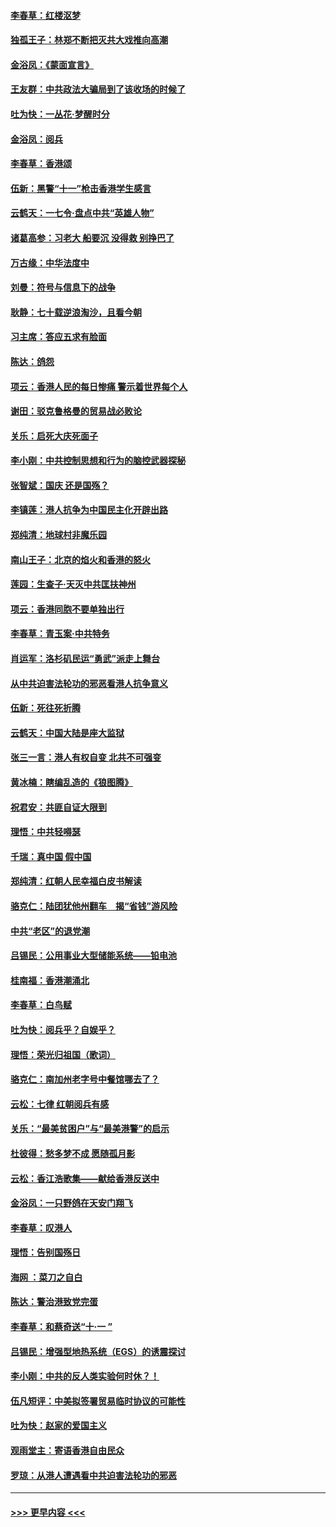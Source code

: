 #### [李春草：红楼沤梦](../pages/nsc993/n11569673.md?t=10052144) 
#### [独孤王子：林郑不断把灭共大戏推向高潮](../pages/nsc993/n11569381.md?t=10052144) 
#### [金浴凤：《蒙面宣言》](../pages/nsc993/n11569368.md?t=10052144) 
#### [王友群：中共政法大骗局到了该收场的时候了](../pages/nsc993/n11568940.md?t=10052144) 
#### [吐为快：一丛花‧梦醒时分](../pages/nsc993/n11567491.md?t=10052144) 
#### [金浴凤：阅兵](../pages/nsc993/n11567454.md?t=10052144) 
#### [李春草：香港颂](../pages/nsc993/n11567444.md?t=10052144) 
#### [伍新：黑警“十一”枪击香港学生感言](../pages/nsc993/n11567426.md?t=10052144) 
#### [云鹤天：一七令‧盘点中共“英雄人物”](../pages/nsc993/n11567091.md?t=10052144) 
#### [诸葛高参：习老大 船要沉 没得救 别挣巴了](../pages/nsc993/n11566976.md?t=10052144) 
#### [万古缘：中华法度中](../pages/nsc993/n11566726.md?t=10052144) 
#### [刘曼：符号与信息下的战争](../pages/nsc993/n11564655.md?t=10052144) 
#### [耿静：七十载逆浪淘沙，且看今朝](../pages/nsc993/n11564520.md?t=10052144) 
#### [习主席：答应五求有脸面](../pages/nsc993/n11563953.md?t=10052144) 
#### [陈达：鸽怨](../pages/nsc993/n11561879.md?t=10052144) 
#### [项云：香港人民的每日惨痛  警示着世界每个人](../pages/nsc993/n11559273.md?t=10052144) 
#### [谢田：驳克鲁格曼的贸易战必败论](../pages/nsc993/n11555840.md?t=10052144) 
#### [关乐：启死大庆死面子](../pages/nsc993/n11556823.md?t=10052144) 
#### [李小刚：中共控制思想和行为的脑控武器探秘](../pages/nsc993/n11556776.md?t=10052144) 
#### [张智斌：国庆  还是国殇？](../pages/nsc993/n11556617.md?t=10052144) 
#### [李镇莲：港人抗争为中国民主化开辟出路](../pages/nsc993/n11556570.md?t=10052144) 
#### [郑纯清：地球村非魔乐园](../pages/nsc993/n11555415.md?t=10052144) 
#### [南山王子：北京的焰火和香港的怒火](../pages/nsc993/n11555318.md?t=10052144) 
#### [莲园：生查子·天灭中共匡扶神州](../pages/nsc993/n11555302.md?t=10052144) 
#### [项云：香港同胞不要单独出行](../pages/nsc993/n11555276.md?t=10052144) 
#### [李春草：青玉案‧中共特务](../pages/nsc993/n11552356.md?t=10052144) 
#### [肖运军：洛杉矶民运“勇武”派走上舞台](../pages/nsc993/n11551595.md?t=10052144) 
#### [从中共迫害法轮功的邪恶看港人抗争意义](../pages/nsc993/n11540858.md?t=10052144) 
#### [伍新：死往死折腾](../pages/nsc993/n11550174.md?t=10052144) 
#### [云鹤天：中国大陆是座大监狱](../pages/nsc993/n11550155.md?t=10052144) 
#### [张三一言：港人有权自变 北共不可强变](../pages/nsc993/n11550132.md?t=10052144) 
#### [黄冰楠：瞎编乱造的《狼图腾》](../pages/nsc993/n11550082.md?t=10052144) 
#### [祝君安：共匪自证大限到](../pages/nsc993/n11550041.md?t=10052144) 
#### [理悟：中共轻嘚瑟](../pages/nsc993/n11547978.md?t=10052144) 
#### [千瑞：真中国 假中国](../pages/nsc993/n11547865.md?t=10052144) 
#### [郑纯清：红朝人民幸福白皮书解读](../pages/nsc993/n11547499.md?t=10052144) 
#### [骆克仁：陆团犹他州翻车　揭“省钱”游风险](../pages/nsc993/n11546977.md?t=10052144) 
#### [中共“老区”的退党潮](../pages/nsc993/n11545995.md?t=10052144) 
#### [吕锡民：公用事业大型储能系统——铅电池](../pages/nsc993/n11545701.md?t=10052144) 
#### [桂南福：香港潮涌北](../pages/nsc993/n11545682.md?t=10052144) 
#### [李春草：白鸟赋](../pages/nsc993/n11545663.md?t=10052144) 
#### [吐为快：阅兵乎？自娱乎？](../pages/nsc993/n11545625.md?t=10052144) 
#### [理悟：荣光归祖国（歌词）](../pages/nsc993/n11545616.md?t=10052144) 
#### [骆克仁：南加州老字号中餐馆哪去了？](../pages/nsc993/n11545120.md?t=10052144) 
#### [云松：七律 红朝阅兵有感](../pages/nsc993/n11542394.md?t=10052144) 
#### [关乐：“最美贫困户”与“最美港警”的启示](../pages/nsc993/n11542252.md?t=10052144) 
#### [杜彼得：愁多梦不成 愿随孤月影](../pages/nsc993/n11540296.md?t=10052144) 
#### [云松：香江浩歌集——献给香港反送中](../pages/nsc993/n11540149.md?t=10052144) 
#### [金浴凤：一只野鸽在天安门翔飞](../pages/nsc993/n11540280.md?t=10052144) 
#### [李春草：叹港人](../pages/nsc993/n11540119.md?t=10052144) 
#### [理悟：告别国殇日](../pages/nsc993/n11539610.md?t=10052144) 
#### [海网 ：菜刀之自白](../pages/nsc993/n11539597.md?t=10052144) 
#### [陈达：警治港致党完蛋](../pages/nsc993/n11538127.md?t=10052144) 
#### [李春草：和蔡奇送“十·一 ”](../pages/nsc993/n11537810.md?t=10052144) 
#### [吕锡民：增强型地热系统（EGS）的诱震探讨](../pages/nsc993/n11537765.md?t=10052144) 
#### [李小刚：中共的反人类实验何时休？！](../pages/nsc993/n11537669.md?t=10052144) 
#### [伍凡短评：中美拟签署贸易临时协议的可能性](../pages/nsc993/n11536773.md?t=10052144) 
#### [吐为快：赵家的爱国主义](../pages/nsc993/n11536750.md?t=10052144) 
#### [观雨堂主：寄语香港自由民众](../pages/nsc993/n11536735.md?t=10052144) 
#### [罗琼：从港人遭遇看中共迫害法轮功的邪恶](../pages/nsc993/n11507862.md?t=10052144) 

----
#### [ >>> 更早内容 <<< ](../indexes/nsc993-earlier.md)
